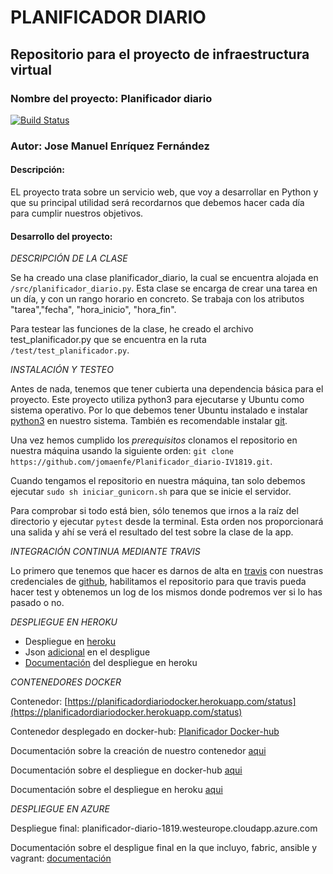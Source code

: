 # PLANIFICADOR DIARIO

## Repositorio para el proyecto de infraestructura virtual

### Nombre del proyecto: Planificador diario

[![Build Status](https://travis-ci.org/jomaenfe/Planificador_diario-IV1819.svg?branch=master)](https://travis-ci.org/jomaenfe/Planificador_diario-IV1819)

### Autor: Jose Manuel Enríquez Fernández

#### Descripción:

EL proyecto trata sobre un servicio web, que voy a desarrollar en Python y que su principal utilidad será recordarnos que debemos hacer cada día para cumplir nuestros objetivos.

#### Desarrollo del proyecto:

 *DESCRIPCIÓN DE LA CLASE*

Se ha creado una clase planificador_diario, la cual se encuentra alojada en `/src/planificador_diario.py`. Esta clase se encarga de crear una tarea en un día, y con un rango horario en concreto. Se trabaja con los atributos "tarea","fecha", "hora_inicio", "hora_fin".

Para testear las funciones de la clase, he creado el archivo test_planificador.py que se encuentra en la ruta `/test/test_planificador.py`.

 *INSTALACIÓN Y TESTEO*

Antes de nada, tenemos que tener cubierta una dependencia básica para el proyecto. Este proyecto utiliza python3 para ejecutarse y Ubuntu como sistema operativo. Por lo que debemos tener Ubuntu instalado e instalar [python3](https://docs.python-guide.org/starting/install3/linux/) en nuestro sistema. También es recomendable instalar [git](https://www.digitalocean.com/community/tutorials/how-to-install-git-on-ubuntu-18-04-quickstart).

Una vez hemos cumplido los *prerequisitos* clonamos el repositorio en nuestra máquina usando la siguiente orden: ` git clone https://github.com/jomaenfe/Planificador_diario-IV1819.git `. 

Cuando tengamos el repositorio en nuestra máquina, tan solo debemos ejecutar `sudo sh iniciar_gunicorn.sh` para que se inicie el servidor. 

Para comprobar si todo está bien, sólo tenemos que irnos a la raíz del directorio y ejecutar `pytest` desde la terminal. Esta orden nos proporcionará una salida y ahí se verá el resultado del test sobre la clase de la app.

*INTEGRACIÓN CONTINUA MEDIANTE TRAVIS*

Lo primero que tenemos que hacer es darnos de alta en [travis](https://travis-ci.org/) con nuestras credenciales de [github](https://github.com/), habilitamos el repositorio para que travis pueda hacer test y obtenemos un log de los mismos donde podremos ver si lo has pasado o no.

*DESPLIEGUE EN HEROKU*

- Despliegue en [heroku](https://planificadordiario.herokuapp.com/)
- Json [adicional](https://planificadordiario.herokuapp.com/status) en el despligue
- [Documentación](https://github.com/jomaenfe/Planificador_diario-IV1819/blob/master/docs/despliegue.md) del despliegue en heroku

*CONTENEDORES DOCKER*

Contenedor: [https://planificadordiariodocker.herokuapp.com/status](https://planificadordiariodocker.herokuapp.com/status)

Contenedor desplegado en docker-hub: [Planificador Docker-hub](https://hub.docker.com/r/jomaenfe/planificador_diario-iv1819/)

Documentación sobre la creación de nuestro contenedor [aqui](https://github.com/jomaenfe/Planificador_diario-IV1819/blob/master/docs/documentacion_docker.md)

Documentación sobre el despliegue en docker-hub [aqui](https://github.com/jomaenfe/Planificador_diario-IV1819/blob/master/docs/documentacion_dockerhub.md)

Documentación sobre el despliegue en heroku [aqui](https://github.com/jomaenfe/Planificador_diario-IV1819/blob/master/docs/despliegue_docker_heroku.md)

*DESPLIEGUE EN AZURE*

Despliegue final: planificador-diario-1819.westeurope.cloudapp.azure.com

Documentación sobre el despligue final en la que incluyo, fabric, ansible y vagrant: [documentación](https://github.com/jomaenfe/Planificador_diario-IV1819/blob/master/docs/despliegue-azure.md)